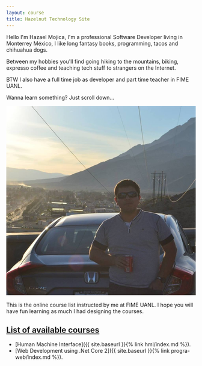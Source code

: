 ```yaml
---
layout: course
title: Hazelnut Technology Site
---
```


Hello I'm Hazael Mojica, I'm a professional Software Developer living in Monterrey México, I like long fantasy books, programming, tacos and chihuahua dogs.

Between my hobbies you'll find going hiking to the mountains, biking, expresso coffee and teaching tech stuff to strangers on the Internet.

BTW I also have a full time job as developer and part time teacher in FIME UANL.

Wanna learn something? Just scroll down...

![](assets/images/yomerengues.jpg)

This is the online course list instructed by me at FIME UANL. I hope you will have fun learning as much I had designing the courses.

## [List of available courses](#header-1)
* [Human Machine Interface]({{ site.baseurl }}{% link hmi/index.md %}).
* [Web Development using .Net Core 2]({{ site.baseurl }}{% link progra-web/index.md %}).